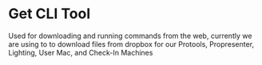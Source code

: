 # Get CLI Tool

Used for downloading and running commands from the web, currently we are using to to download files from dropbox for our Protools, Propresenter, Lighting, User Mac, and Check-In Machines
